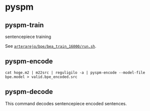 # pyspm

## pyspm-train

sentencepiece training

See [`arterarejo/bpe/bea_train_16000/run.sh`](https://github.com/nymwa/arterarejo/blob/main/bpe/bea_train_16000/run.sh).

## pyspm-encode

```
cat hoge.m2 | m22src | reguligilo -a | pyspm-encode --model-file bpe.model > valid.bpe_encoded.src
```

## pyspm-decode

This command decodes sentencepiece encoded sentences.

